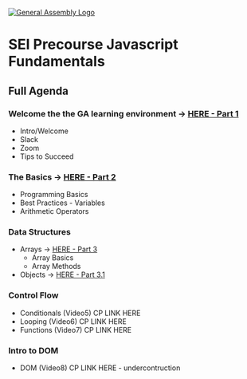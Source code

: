 [![General Assembly Logo](https://camo.githubusercontent.com/1a91b05b8f4d44b5bbfb83abac2b0996d8e26c92/687474703a2f2f692e696d6775722e636f6d2f6b6538555354712e706e67)](https://generalassemb.ly)


# SEI Precourse Javascript Fundamentals

## Full Agenda

### Welcome the the GA learning environment -> [HERE - Part 1](./sections/part1.md)
- Intro/Welcome
- Slack 
- Zoom
- Tips to Succeed

### The Basics -> [HERE - Part 2](./sections/part2.md)
- Programming Basics
- Best Practices - Variables
- Arithmetic Operators

### Data Structures
- Arrays -> [HERE - Part 3](./sections/part3.md)
    - Array Basics
    - Array Methods
- Objects -> [HERE - Part 3.1](./sections/part3.1.md)


### Control Flow
- Conditionals (Video5)
CP LINK HERE
- Looping (Video6)
CP LINK HERE
- Functions (Video7)
CP LINK HERE

### Intro to DOM
- DOM (Video8)
CP LINK HERE - undercontruction
